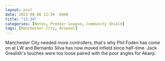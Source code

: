 ```yaml
---
layout: post
date: 2023-08-06 12:34 -0400
title: "12:34"
categories: [Notes, Premier League, Community Shield]
tags: [Manchester City, Arsenal]
---
```


Manchester City needed more controllers, that's why Phil Foden has come on at LW and Bernardo Silva has now moved infield since half-time. Jack Grealish's touches were too loose paired with the poor angles for Akanji.


